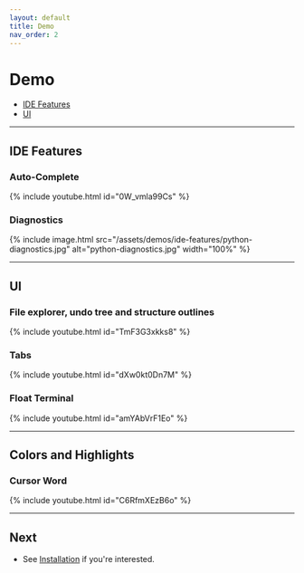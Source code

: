 ```yaml
---
layout: default
title: Demo
nav_order: 2
---
```


# Demo

- [IDE Features](#ide-features)
- [UI](#ui)

---

## IDE Features

### Auto-Complete

{% include youtube.html id="0W_vmla99Cs" %}

### Diagnostics

{% include image.html src="/assets/demos/ide-features/python-diagnostics.jpg" alt="python-diagnostics.jpg" width="100%" %}

---

## UI

### File explorer, undo tree and structure outlines

{% include youtube.html id="TmF3G3xkks8" %}

### Tabs

{% include youtube.html id="dXw0kt0Dn7M" %}

### Float Terminal

{% include youtube.html id="amYAbVrF1Eo" %}

---

## Colors and Highlights

### Cursor Word

{% include youtube.html id="C6RfmXEzB6o" %}

---

## Next

- See [Installation](/lin.nvim.dev/installation) if you're interested.
